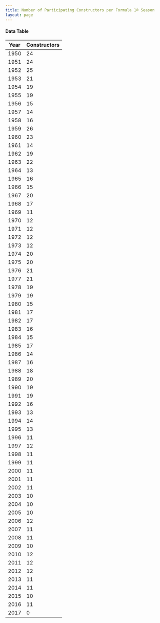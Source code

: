 ```yaml
---
title: Number of Participating Constructors per Formula 1® Season
layout: page
---
```


<canvas id="chart" width="400" height="180"></canvas>
<script>
var data = {
    "datasets": [
        {
            "backgroundColor": "#f3a935",
            "borderColor": "#f68639",
            "borderWidth": 1,
            "data": [
                24.0,
                24.0,
                25.0,
                21.0,
                19.0,
                19.0,
                15.0,
                14.0,
                16.0,
                26.0,
                23.0,
                14.0,
                19.0,
                22.0,
                13.0,
                16.0,
                15.0,
                20.0,
                17.0,
                11.0,
                12.0,
                12.0,
                12.0,
                12.0,
                20.0,
                20.0,
                21.0,
                21.0,
                19.0,
                19.0,
                15.0,
                17.0,
                17.0,
                16.0,
                15.0,
                17.0,
                14.0,
                16.0,
                18.0,
                20.0,
                19.0,
                19.0,
                16.0,
                13.0,
                14.0,
                13.0,
                11.0,
                12.0,
                11.0,
                11.0,
                11.0,
                11.0,
                11.0,
                10.0,
                10.0,
                10.0,
                12.0,
                11.0,
                11.0,
                10.0,
                12.0,
                12.0,
                12.0,
                11.0,
                11.0,
                10.0,
                11.0,
                0.0
            ],
            "label": "Constructors"
        }
    ],
    "labels": [
        "1950",
        "1951",
        "1952",
        "1953",
        "1954",
        "1955",
        "1956",
        "1957",
        "1958",
        "1959",
        "1960",
        "1961",
        "1962",
        "1963",
        "1964",
        "1965",
        "1966",
        "1967",
        "1968",
        "1969",
        "1970",
        "1971",
        "1972",
        "1973",
        "1974",
        "1975",
        "1976",
        "1977",
        "1978",
        "1979",
        "1980",
        "1981",
        "1982",
        "1983",
        "1984",
        "1985",
        "1986",
        "1987",
        "1988",
        "1989",
        "1990",
        "1991",
        "1992",
        "1993",
        "1994",
        "1995",
        "1996",
        "1997",
        "1998",
        "1999",
        "2000",
        "2001",
        "2002",
        "2003",
        "2004",
        "2005",
        "2006",
        "2007",
        "2008",
        "2009",
        "2010",
        "2011",
        "2012",
        "2013",
        "2014",
        "2015",
        "2016",
        "2017"
    ]
};
var options = {
  legend: {
    display: false
  },
  scales: {
    xAxes: [{
      ticks: {
        beginAtZero: true
      }
    }],
    yAxes: [{
      ticks: {
        beginAtZero: true
      }
    }]
  }
};
new Chart("chart", {
    data: data,
    type: 'bar',
    options: options
});
</script>



#### Data Table

| Year | Constructors |
|--|--|
| 1950 | 24 |
| 1951 | 24 |
| 1952 | 25 |
| 1953 | 21 |
| 1954 | 19 |
| 1955 | 19 |
| 1956 | 15 |
| 1957 | 14 |
| 1958 | 16 |
| 1959 | 26 |
| 1960 | 23 |
| 1961 | 14 |
| 1962 | 19 |
| 1963 | 22 |
| 1964 | 13 |
| 1965 | 16 |
| 1966 | 15 |
| 1967 | 20 |
| 1968 | 17 |
| 1969 | 11 |
| 1970 | 12 |
| 1971 | 12 |
| 1972 | 12 |
| 1973 | 12 |
| 1974 | 20 |
| 1975 | 20 |
| 1976 | 21 |
| 1977 | 21 |
| 1978 | 19 |
| 1979 | 19 |
| 1980 | 15 |
| 1981 | 17 |
| 1982 | 17 |
| 1983 | 16 |
| 1984 | 15 |
| 1985 | 17 |
| 1986 | 14 |
| 1987 | 16 |
| 1988 | 18 |
| 1989 | 20 |
| 1990 | 19 |
| 1991 | 19 |
| 1992 | 16 |
| 1993 | 13 |
| 1994 | 14 |
| 1995 | 13 |
| 1996 | 11 |
| 1997 | 12 |
| 1998 | 11 |
| 1999 | 11 |
| 2000 | 11 |
| 2001 | 11 |
| 2002 | 11 |
| 2003 | 10 |
| 2004 | 10 |
| 2005 | 10 |
| 2006 | 12 |
| 2007 | 11 |
| 2008 | 11 |
| 2009 | 10 |
| 2010 | 12 |
| 2011 | 12 |
| 2012 | 12 |
| 2013 | 11 |
| 2014 | 11 |
| 2015 | 10 |
| 2016 | 11 |
| 2017 | 0 |
